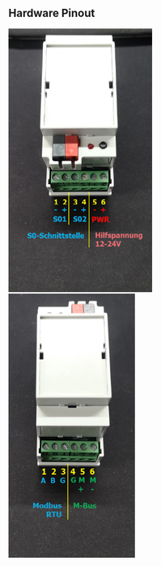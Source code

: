 ## Hardware Pinout 

<img src="pic/AnschlussBelegung.png"  width="284" >
<img src="pic/AnschlussBelegung2.png"  width="250" >



